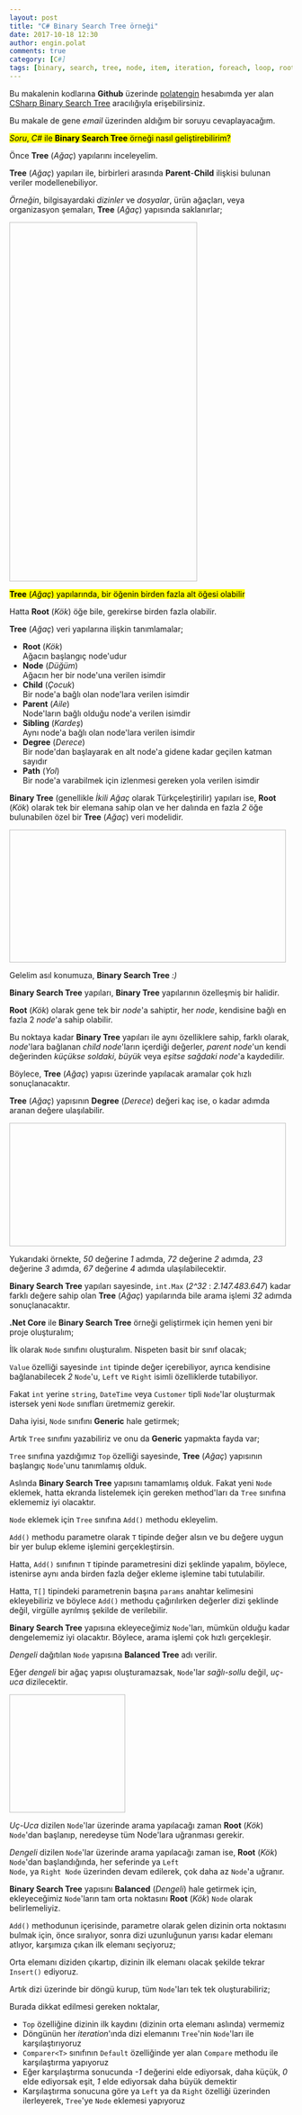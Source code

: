 ```yaml
---
layout: post
title: "C# Binary Search Tree örneği"
date: 2017-10-18 12:30
author: engin.polat
comments: true
category: [C#]
tags: [binary, search, tree, node, item, iteration, foreach, loop, root, child, sibling, parent, degree, path, dotnet, console, generic, array, params, balanced, list, orderby, skip, first, remove, insert, continue, comparer, default, compare, while]
---
```

<div class="alert alert-success" role="alert" style="margin: 10px 0px; display: block;">
Bu makalenin kodlarına <strong>Github</strong> üzerinde <a href="https://github.com/polatengin" class="alert-link" target="_blank">polatengin</a> hesabımda yer alan <a href="https://github.com/polatengin/blog-codes/tree/master/csharp-bst" class="alert-link" target="_blank">CSharp Binary Search Tree</a> aracılığıyla erişebilirsiniz.
</div>

Bu makale de gene *email* üzerinden aldığım bir soruyu cevaplayacağım.

<mark><em>Soru</em>, <em>C#</em> ile <strong>Binary Search Tree</strong> örneği nasıl geliştirebilirim?</mark>

Önce **Tree** (*Ağaç*) yapılarını inceleyelim.

**Tree** (*Ağaç*) yapıları ile, birbirleri arasında **Parent**-**Child** ilişkisi bulunan veriler modellenebiliyor.

*Örneğin*, bilgisayardaki *dizinler* ve *dosyalar*, ürün ağaçları, veya organizasyon şemaları, **Tree** (*Ağaç*) yapısında saklanırlar;

<img class="lazy img-responsive" data-src="/assets/uploads/2017/10/binary-search-tree-0.png" width="334" height="638" />

<mark><strong>Tree</strong> (<em>Ağaç</em>) yapılarında, bir öğenin birden fazla alt öğesi olabilir</mark>

Hatta **Root** (*Kök*) öğe bile, gerekirse birden fazla olabilir.

**Tree** (*Ağaç*) veri yapılarına ilişkin tanımlamalar;

<ul>
<li>
<strong>Root</strong> (<em>Kök</em>)<br />
Ağacın başlangıç node'udur
</li>
<li>
<strong>Node</strong> (<em>Düğüm</em>)<br />
Ağacın her bir node'una verilen isimdir
</li>
<li>
<strong>Child</strong> (<em>Çocuk</em>)<br />
Bir node'a bağlı olan node'lara verilen isimdir
</li>
<li>
<strong>Parent</strong> (<em>Aile</em>)<br />
Node'ların bağlı olduğu node'a verilen isimdir
</li>
<li>
<strong>Sibling</strong> (<em>Kardeş</em>)<br />
Aynı node'a bağlı olan node'lara verilen isimdir
</li>
<li>
<strong>Degree</strong> (<em>Derece</em>)<br />
Bir node'dan başlayarak en alt node'a gidene kadar geçilen katman sayıdır
</li>
<li>
<strong>Path</strong> (<em>Yol</em>)<br />
Bir node'a varabilmek için izlenmesi gereken yola verilen isimdir
</li>
</ul>

**Binary Tree** (genellikle *İkili Ağaç* olarak Türkçeleştirilir) yapıları ise, **Root** (*Kök*) olarak tek bir elemana sahip olan ve her dalında en fazla *2* öğe bulunabilen özel bir **Tree** (*Ağaç*) veri modelidir.

<img class="lazy img-responsive" data-src="/assets/uploads/2017/10/binary-search-tree-1.png" width="492" height="236" />

Gelelim asıl konumuza, **Binary Search Tree** <em>:)</em>

**Binary Search Tree** yapıları, **Binary Tree** yapılarının özelleşmiş bir halidir.

**Root** (*Kök*) olarak gene tek bir *node*'a sahiptir, her *node*, kendisine bağlı en fazla 2 *node*'a sahip olabilir.

Bu noktaya kadar **Binary Tree** yapıları ile aynı özelliklere sahip, farklı olarak, *node*'lara bağlanan *child node*'ların içerdiği değerler, *parent node*'un kendi değerinden *küçükse* *soldaki*, *büyük* veya *eşitse* *sağdaki* *node*'a kaydedilir.

Böylece, **Tree** (*Ağaç*) yapısı üzerinde yapılacak aramalar çok hızlı sonuçlanacaktır.

**Tree** (*Ağaç*) yapısının **Degree** (*Derece*) değeri kaç ise, o kadar adımda aranan değere ulaşılabilir.

<img class="lazy img-responsive" data-src="/assets/uploads/2017/10/binary-search-tree-2.png" width="492" height="219" />

Yukarıdaki örnekte, *50* değerine *1* adımda, *72* değerine *2* adımda, *23* değerine *3* adımda, *67* değerine *4* adımda ulaşılabilecektir.

**Binary Search Tree** yapıları sayesinde, <code>int.Max</code> (*2^32* : *2.147.483.647*) kadar farklı değere sahip olan **Tree** (*Ağaç*) yapılarında bile arama işlemi *32* adımda sonuçlanacaktır.

**.Net Core** ile **Binary Search Tree** örneği geliştirmek için hemen yeni bir proje oluşturalım;

<script src="https://gist.github.com/polatengin/10279a044c0b672d5e14ea375b16422c.js?file=dotnet-new.cmd"></script>

İlk olarak <code>Node</code> sınıfını oluşturalım. Nispeten basit bir sınıf olacak;

<script src="https://gist.github.com/polatengin/10279a044c0b672d5e14ea375b16422c.js?file=Node.cs"></script>

<code>Value</code> özelliği sayesinde <code>int</code> tipinde değer içerebiliyor, ayrıca kendisine bağlanabilecek *2* <code>Node</code>'u, <code>Left</code> ve <code>Right</code> isimli özelliklerde tutabiliyor.

Fakat <code>int</code> yerine <code>string</code>, <code>DateTime</code> veya <code>Customer</code> tipli <code>Node</code>'lar oluşturmak istersek yeni <code>Node</code> sınıfları üretmemiz gerekir.

Daha iyisi, <code>Node</code> sınıfını **Generic** hale getirmek;

<script src="https://gist.github.com/polatengin/10279a044c0b672d5e14ea375b16422c.js?file=NodeOfT.cs"></script>

Artık <code>Tree</code> sınıfını yazabiliriz ve onu da **Generic** yapmakta fayda var;

<script src="https://gist.github.com/polatengin/10279a044c0b672d5e14ea375b16422c.js?file=TreeOfT.cs"></script>

<code>Tree</code> sınıfına yazdığımız <code>Top</code> özelliği sayesinde, **Tree** (*Ağaç*) yapısının başlangıç <code>Node</code>'unu tanımlamış olduk.

Aslında **Binary Search Tree** yapısını tamamlamış olduk. Fakat yeni <code>Node</code> eklemek, hatta ekranda listelemek için gereken method'ları da <code>Tree</code> sınıfına eklememiz iyi olacaktır.

<code>Node</code> eklemek için <code>Tree</code> sınıfına <code>Add()</code> methodu ekleyelim.

<code>Add()</code> methodu parametre olarak <code>T</code> tipinde değer alsın ve bu değere uygun bir yer bulup ekleme işlemini gerçekleştirsin.

<script src="https://gist.github.com/polatengin/10279a044c0b672d5e14ea375b16422c.js?file=AddWithT.cs"></script>

Hatta, <code>Add()</code> sınıfının <code>T</code> tipinde parametresini dizi şeklinde yapalım, böylece, istenirse aynı anda birden fazla değer ekleme işlemine tabi tutulabilir.

<script src="https://gist.github.com/polatengin/10279a044c0b672d5e14ea375b16422c.js?file=AddWithTArray.cs"></script>

Hatta, <code>T[]</code> tipindeki parametrenin başına <code>params</code> anahtar kelimesini ekleyebiliriz ve böylece <code>Add()</code> methodu çağırılırken değerler dizi şeklinde değil, virgülle ayrılmış şekilde de verilebilir.

<script src="https://gist.github.com/polatengin/10279a044c0b672d5e14ea375b16422c.js?file=AddWithParamsTArray.cs"></script>

**Binary Search Tree** yapısına ekleyeceğimiz <code>Node</code>'ları, mümkün olduğu kadar dengelememiz iyi olacaktır. Böylece, arama işlemi çok hızlı gerçekleşir.

*Dengeli* dağıtılan <code>Node</code> yapısına **Balanced Tree** adı verilir.

Eğer *dengeli* bir ağaç yapısı oluşturamazsak, <code>Node</code>'lar *sağlı-sollu* değil, *uç-uca* dizilecektir.

<img class="lazy img-responsive" data-src="/assets/uploads/2017/10/binary-search-tree-3.png" width="206" height="210" />

*Uç-Uca* dizilen <code>Node</code>'lar üzerinde arama yapılacağı zaman **Root** (*Kök*) <code>Node</code>'dan başlanıp, neredeyse tüm Node'lara uğranması gerekir.

*Dengeli* dizilen <code>Node</code>'lar üzerinde arama yapılacağı zaman ise, **Root** (*Kök*) <code>Node</code>'dan başlandığında, her seferinde ya <code>Left Node</code>, ya <code>Right Node</code> üzerinden devam edilerek, çok daha az <code>Node</code>'a uğranır.

**Binary Search Tree** yapısını **Balanced** (*Dengeli*) hale getirmek için, ekleyeceğimiz <code>Node</code>'ların tam orta noktasını **Root** (*Kök*) <code>Node</code> olarak belirlemeliyiz.

<code>Add()</code> methodunun içerisinde, parametre olarak gelen dizinin orta noktasını bulmak için, önce sıralıyor, sonra dizi uzunluğunun yarısı kadar elemanı atlıyor, karşımıza çıkan ilk elemanı seçiyoruz;

<script src="https://gist.github.com/polatengin/10279a044c0b672d5e14ea375b16422c.js?file=SelectMiddleItem.cs"></script>

Orta elemanı diziden çıkartıp, dizinin ilk elemanı olacak şekilde tekrar <code>Insert()</code> ediyoruz.

Artık dizi üzerinde bir döngü kurup, tüm <code>Node</code>'ları tek tek oluşturabiliriz;

<script src="https://gist.github.com/polatengin/10279a044c0b672d5e14ea375b16422c.js?file=ForEachLoop.cs"></script>

Burada dikkat edilmesi gereken noktalar,

<ul>
<li><code>Top</code> özelliğine dizinin ilk kaydını (dizinin orta elemanı aslında) vermemiz</li>
<li>Döngünün her <em>iteration</em>'ında dizi elemanını <code>Tree</code>'nin <code>Node</code>'ları ile karşılaştırıyoruz</li>
<li><code>Comparer&lt;T&gt;</code> sınıfının <code>Default</code> özelliğinde yer alan <code>Compare</code> methodu ile karşılaştırma yapıyoruz</li>
<li>Eğer karşılaştırma sonucunda <em>-1</em> değerini elde ediyorsak, daha küçük, <em>0</em> elde ediyorsak eşit, <em>1</em> elde ediyorsak daha büyük demektir</li>
<li>Karşılaştırma sonucuna göre ya <code>Left</code> ya da <code>Right</code> özelliği üzerinden ilerleyerek, <code>Tree</code>'ye <code>Node</code> eklemesi yapıyoruz</li>
</ul>

<script src="https://gist.github.com/polatengin/10279a044c0b672d5e14ea375b16422c.js?file=AddMethod.cs"></script>